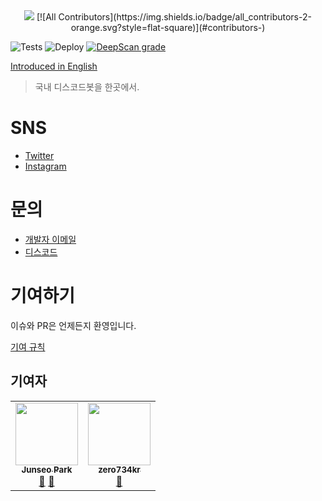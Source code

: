 <div align="center">
  <img src="./.github/assets/koreanbots-ko.png">
  <!-- ALL-CONTRIBUTORS-BADGE:START - Do not remove or modify this section -->
[![All Contributors](https://img.shields.io/badge/all_contributors-2-orange.svg?style=flat-square)](#contributors-)
<!-- ALL-CONTRIBUTORS-BADGE:END -->
</div>

![Tests](https://github.com/koreanbots/koreanbots/workflows/Tests/badge.svg)
![Deploy](https://github.com/koreanbots/koreanbots/workflows/Deploy/badge.svg)
[![DeepScan grade](https://deepscan.io/api/teams/12468/projects/15503/branches/310734/badge/grade.svg)](https://deepscan.io/dashboard#view=project&tid=12468&pid=15503&bid=310734)

[Introduced in English](./README.en.md)

> 국내 디스코드봇을 한곳에서.

# SNS

- [Twitter](https://twitter.com/koreanbots)
- [Instagram](https://instagram.com/koreanbots)

# 문의

- [개발자 이메일](mailto:wonderlandpark@callisto.team)
- [디스코드](https://discord.gg/JEh53MQ)

# 기여하기

이슈와 PR은 언제든지 환영입니다.

[기여 규칙](./.github/CONTRIBUTING)

## 기여자

<!-- ALL-CONTRIBUTORS-LIST:START - Do not remove or modify this section -->
<!-- prettier-ignore-start -->
<!-- markdownlint-disable -->
<table>
  <tr>
    <td align="center"><a href="https://wonder.im"><img src="https://avatars.githubusercontent.com/u/31924512?v=4?s=100" width="100px;" alt=""/><br /><sub><b>Junseo Park</b></sub></a><br /><a href="#maintenance-wonderlandpark" title="Maintenance">🚧</a> <a href="#business-wonderlandpark" title="Business development">💼</a></td>
    <td align="center"><a href="https://github.com/zero734kr"><img src="https://avatars.githubusercontent.com/u/51540538?v=4?s=100" width="100px;" alt=""/><br /><sub><b>zero734kr</b></sub></a><br /><a href="https://github.com/koreanbots/koreanbots/pulls?q=is%3Apr+reviewed-by%3Azero734kr" title="Reviewed Pull Requests">👀</a></td>
  </tr>
</table>

<!-- markdownlint-restore -->
<!-- prettier-ignore-end -->

<!-- ALL-CONTRIBUTORS-LIST:END -->
